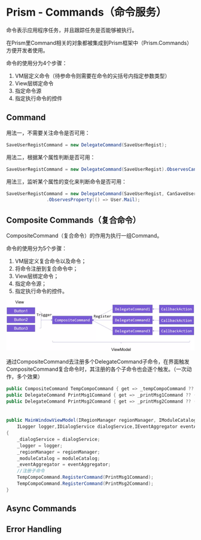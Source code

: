 # Prism - Commands（命令服务）

命令表示应用程序任务，并且跟踪任务是否能够被执行。

在Prism里Command相关的对象都被集成到Prism框架中（Prism.Commands）方便开发者使用。

命令的使用分为4个步骤：

1. VM层定义命令（待参命令则需要在命令的尖括号内指定参数类型）
2. View层绑定命令
3. 指定命令源
4. 指定执行命令的控件



## Command 

用法一，不需要关注命令是否可用：

```csharp
SaveUserRegistCommand = new DelegateCommand(SaveUserRegist);
```

用法二，根据某个属性判断是否可用：

```csharp
SaveUserRegistCommand = new DelegateCommand(SaveUserRegist).ObservesCanExecute(() => IsInvalid);
```

用法三，监听某个属性的变化来判断命令是否可用：

```csharp
SaveUserRegistCommand = new DelegateCommand(SaveUserRegist, CanSaveUserRegist)
               .ObservesProperty(() => User.Mail);
```







## Composite Commands（复合命令）

CompositeCommand（复合命令）的作用为执行一组Command。

命令的使用分为5个步骤：

1. VM层定义复合命令以及命令；
2. 将命令注册到复合命令中；
3. View层绑定命令；
4. 指定命令源；
5. 指定执行命令的控件。

![image-20250630115824750](./assets/image-20250630115824750.png)

通过CompositeCommand去注册多个DelegateCommand子命令，在界面触发CompositeCommand复合命令时，其注册的各个子命令也会逐个触发。（一次动作，多个效果）

```csharp
public CompositeCommand TempCompoCommand { get => _tempCompoCommand ?? (_tempCompoCommand = new CompositeCommand()); }
public DelegateCommand PrintMsg1Command { get => _printMsg1Command ?? (_printMsg1Command = new DelegateCommand(PrintMsgAction)); }
public DelegateCommand PrintMsg2Command { get => _printMsg2Command ?? (_printMsg2Command = new DelegateCommand(PrintMsgAction)); }


public MainWindowViewModel(IRegionManager regionManager, IModuleCatalog moduleCatalog,
    ILogger logger,IDialogService dialogService,IEventAggregator eventAggregator)
{
    _dialogService = dialogService;
    _logger = logger;
    _regionManager = regionManager;
    _moduleCatalog = moduleCatalog;
    _eventAggregator = eventAggregator;
    //注册子命令
    TempCompoCommand.RegisterCommand(PrintMsg1Command);
    TempCompoCommand.RegisterCommand(PrintMsg2Command);
}
```







## Async Commands 



## Error Handling

